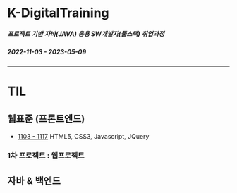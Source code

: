 # K-DigitalTraining   
##### 프로젝트 기반 자바(JAVA) 응용 SW개발자(풀스택) 취업과정   
##### 2022-11-03 - 2023-05-09
----------------------------------------------
# TIL   

## 웹표준 (프론트엔드)
+ [1103 - 1117](https://github.com/gpdms/K-DigitalTraining/tree/main/frontend)
HTML5, CSS3, Javascript, JQuery
### 1차 프로젝트 : 웹프로젝트

## 자바 & 백엔드
